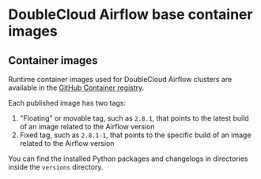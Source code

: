 # DoubleCloud Airflow base container images

## Container images

Runtime container images used for DoubleCloud Airflow clusters are available in the [GitHub Container registry](https://github.com/doublecloud/airflow-image/pkgs/container/airflow).

Each published image has two tags:

1. "Floating" or movable tag, such as `2.8.1`, that points to the latest build of an image related to the Airflow version
2. Fixed tag, such as `2.8.1-1`, that points to the specific build of an image related to the Airflow version

You can find the installed Python packages and changelogs in directories inside the `versions` directory.
